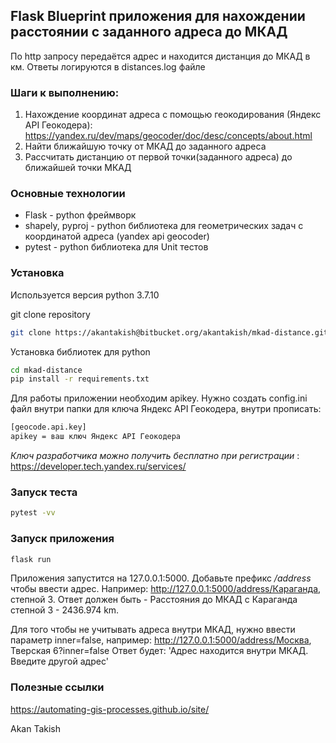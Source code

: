 ## Flask Blueprint приложения для нахождении расстоянии с заданного адреса до МКАД 



По http запросу передаётся адрес и находится дистанция до МКАД в км. Ответы логируются в distances.log файле




### Шаги к выполнению:

1) Нахождение координат адреса с помощью геокодирования (Яндекс API Геокодера):
https://yandex.ru/dev/maps/geocoder/doc/desc/concepts/about.html
2) Найти ближайшую точку от МКАД до заданного адреса
3) Рассчитать дистанцию от первой точки(заданного адреса) до ближайшей точки МКАД


### Основные технологии

- Flask - python фреймворк
- shapely, pyproj - python библиотека для геометрических задач с координатой адреса (yandex api geocoder)
- pytest - python библиотека для Unit тестов


### Установка

Используется версия python 3.7.10

git clone repository

```sh
git clone https://akantakish@bitbucket.org/akantakish/mkad-distance.git
```

Установка библиотек для python

```sh
cd mkad-distance
pip install -r requirements.txt
```
Для работы приложении необходим apikey. Нужно создать config.ini файл внутри папки для ключа Яндекс API Геокодера, внутри прописать:
```sh
[geocode.api.key]
apikey = ваш ключ Яндекс API Геокодера
```
_Ключ разработчика можно получить бесплатно при регистрации_ : https://developer.tech.yandex.ru/services/

### Запуск теста
```sh
pytest -vv
```

### Запуск приложения

```sh
flask run
```
Приложения запустится на 127.0.0.1:5000. Добавьте префикс _/address_ чтобы ввести адрес. Например: http://127.0.0.1:5000/address/Караганда, степной 3. Ответ должен быть - Расстояния до МКАД с Караганда степной 3 - 2436.974 km.

Для того чтобы не учитывать адреса внутри МКАД, нужно ввести параметр inner=false, например: http://127.0.0.1:5000/address/Москва, Тверская 6?inner=false
Ответ будет: 'Адрес находится внутри МКАД. Введите другой адрес'

### Полезные ссылки
https://automating-gis-processes.github.io/site/


Akan Takish

